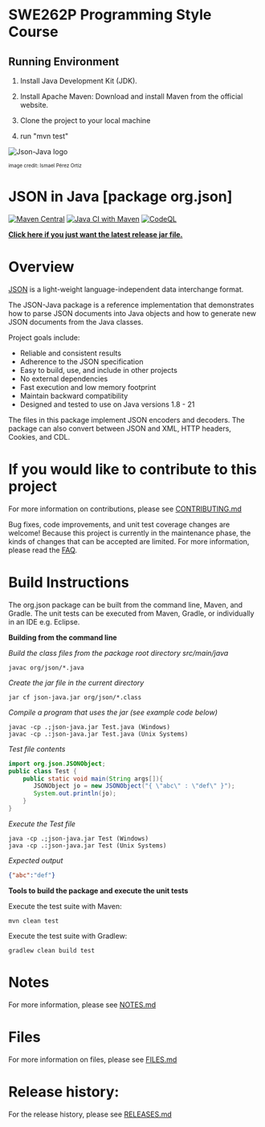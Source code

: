 # SWE262P Programming Style Course
## Running Environment
1. Install Java Development Kit (JDK).

2. Install Apache Maven: Download and install Maven from the official website.

3. Clone the project to your local machine
4. run "mvn test"


![Json-Java logo](https://github.com/stleary/JSON-java/blob/master/images/JsonJava.png?raw=true)

<sub><sup>image credit: Ismael Pérez Ortiz</sup></sub>


JSON in Java [package org.json]
===============================

[![Maven Central](https://img.shields.io/maven-central/v/org.json/json.svg)](https://mvnrepository.com/artifact/org.json/json)
[![Java CI with Maven](https://github.com/stleary/JSON-java/actions/workflows/pipeline.yml/badge.svg)](https://github.com/stleary/JSON-java/actions/workflows/pipeline.yml)
[![CodeQL](https://github.com/stleary/JSON-java/actions/workflows/codeql-analysis.yml/badge.svg)](https://github.com/stleary/JSON-java/actions/workflows/codeql-analysis.yml)

**[Click here if you just want the latest release jar file.](https://search.maven.org/remotecontent?filepath=org/json/json/20231013/json-20231013.jar)**


# Overview

[JSON](http://www.JSON.org/) is a light-weight language-independent data interchange format.

The JSON-Java package is a reference implementation that demonstrates how to parse JSON documents into Java objects and how to generate new JSON documents from the Java classes.

Project goals include:
* Reliable and consistent results
* Adherence to the JSON specification 
* Easy to build, use, and include in other projects
* No external dependencies
* Fast execution and low memory footprint
* Maintain backward compatibility
* Designed and tested to use on Java versions 1.8 - 21


The files in this package implement JSON encoders and decoders. The package can also convert between JSON and XML, HTTP headers, Cookies, and CDL.

# If you would like to contribute to this project

For more information on contributions, please see [CONTRIBUTING.md](https://github.com/stleary/JSON-java/blob/master/docs/CONTRIBUTING.md)

Bug fixes, code improvements, and unit test coverage changes are welcome! Because this project is currently in the maintenance phase, the kinds of changes that can be accepted are limited. For more information, please read the [FAQ](https://github.com/stleary/JSON-java/wiki/FAQ).

# Build Instructions

The org.json package can be built from the command line, Maven, and Gradle. The unit tests can be executed from Maven, Gradle, or individually in an IDE e.g. Eclipse.
 
**Building from the command line**

*Build the class files from the package root directory src/main/java*
```shell
javac org/json/*.java
```

*Create the jar file in the current directory*
```shell
jar cf json-java.jar org/json/*.class
```

*Compile a program that uses the jar (see example code below)*
```shell
javac -cp .;json-java.jar Test.java (Windows)
javac -cp .:json-java.jar Test.java (Unix Systems)
```

*Test file contents*

```java
import org.json.JSONObject;
public class Test {
    public static void main(String args[]){
       JSONObject jo = new JSONObject("{ \"abc\" : \"def\" }");
       System.out.println(jo);
    }
}
```

*Execute the Test file*
```shell 
java -cp .;json-java.jar Test (Windows)
java -cp .:json-java.jar Test (Unix Systems)
```

*Expected output*

```json
{"abc":"def"}
```

 
**Tools to build the package and execute the unit tests**

Execute the test suite with Maven:
```shell
mvn clean test
```

Execute the test suite with Gradlew:

```shell
gradlew clean build test
```

# Notes

For more information, please see [NOTES.md](https://github.com/stleary/JSON-java/blob/master/docs/NOTES.md)

# Files

For more information on files, please see [FILES.md](https://github.com/stleary/JSON-java/blob/master/docs/FILES.md)

# Release history:

For the release history, please see [RELEASES.md](https://github.com/stleary/JSON-java/blob/master/docs/RELEASES.md)
